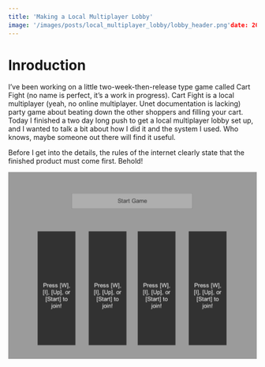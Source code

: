 ```yaml
---
title: 'Making a Local Multiplayer Lobby'
image: '/images/posts/local_multiplayer_lobby/lobby_header.png'date: 2017-04-12
---
```


# Inroduction

I’ve been working on a little two-week-then-release type game called Cart Fight (no name is perfect, it’s a work in progress). Cart Fight is a local multiplayer (yeah, no online multiplayer. Unet documentation is lacking) party game about beating down the other shoppers and filling your cart. Today I finished a two day long push to get a local multiplayer lobby set up, and I wanted to talk a bit about how I did it and the system I used. Who knows, maybe someone out there will find it useful.

Before I get into the details, the rules of the internet clearly state that the finished product must come first. Behold!

![A gif of three players selecting their control schemes in the lobby](/images/posts/local_multiplayer_lobby/cartfight_lobby.gif)